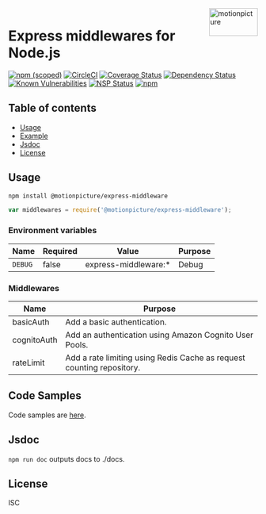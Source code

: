 <img src="https://motionpicture.jp/images/common/logo_01.svg" alt="motionpicture" title="motionpicture" align="right" height="56" width="98"/>

# Express middlewares for Node.js

[![npm (scoped)](https://img.shields.io/npm/v/@motionpicture/express-middleware.svg)](https://www.npmjs.com/package/@motionpicture/express-middleware)
[![CircleCI](https://circleci.com/gh/motionpicture/express-middleware.svg?style=shield)](https://circleci.com/gh/motionpicture/express-middleware)
[![Coverage Status](https://coveralls.io/repos/github/motionpicture/express-middleware/badge.svg)](https://coveralls.io/github/motionpicture/express-middleware)
[![Dependency Status](https://img.shields.io/david/motionpicture/express-middleware.svg)](https://david-dm.org/motionpicture/express-middleware)
[![Known Vulnerabilities](https://snyk.io/test/github/motionpicture/express-middleware/badge.svg)](https://snyk.io/test/github/motionpicture/express-middleware)
[![NSP Status](https://nodesecurity.io/orgs/motionpicture/projects/3e1a0c82-ef83-4eee-8501-e6977dde26b6/badge)](https://nodesecurity.io/orgs/motionpicture/projects/3e1a0c82-ef83-4eee-8501-e6977dde26b6)
[![npm](https://img.shields.io/npm/dm/@motionpicture/express-middleware.svg)](https://nodei.co/npm/@motionpicture/express-middleware/)


## Table of contents

* [Usage](#usage)
* [Example](#code-samples)
* [Jsdoc](#jsdoc)
* [License](#license)


## Usage

```sh
npm install @motionpicture/express-middleware
```

```js
var middlewares = require('@motionpicture/express-middleware');
```

### Environment variables

| Name    | Required | Value                | Purpose |
| ------- | -------- | -------------------- | ------- |
| `DEBUG` | false    | express-middleware:* | Debug   |

### Middlewares

| Name        | Purpose                                                               |
| ----------- | --------------------------------------------------------------------- |
| basicAuth   | Add a basic authentication.                                           |
| cognitoAuth | Add an authentication using Amazon Cognito User Pools.                |
| rateLimit   | Add a rate limiting using Redis Cache as request counting repository. |

## Code Samples

Code samples are [here](https://github.com/motionpicture/express-middleware/tree/master/example).

## Jsdoc

`npm run doc` outputs docs to ./docs.

## License

ISC
